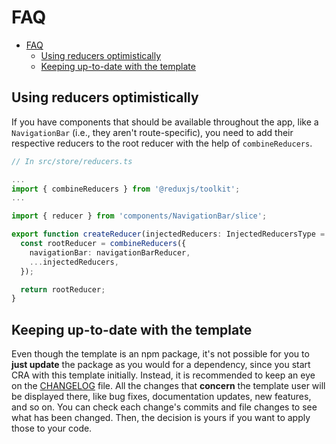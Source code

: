 # FAQ

- [FAQ](#faq)
  - [Using reducers optimistically](#using-reducers-optimistically)
  - [Keeping up-to-date with the template](#keeping-up-to-date-with-the-template)

## Using reducers optimistically

If you have components that should be available throughout the app, like a `NavigationBar` (i.e., they aren't route-specific), you need to add their respective reducers to the root reducer with the help of `combineReducers`.

```ts
// In src/store/reducers.ts

...
import { combineReducers } from '@reduxjs/toolkit';
...

import { reducer } from 'components/NavigationBar/slice';

export function createReducer(injectedReducers: InjectedReducersType = {}) {
  const rootReducer = combineReducers({
    navigationBar: navigationBarReducer,
    ...injectedReducers,
  });

  return rootReducer;
}
```

## Keeping up-to-date with the template

Even though the template is an npm package, it's not possible for you to **just update** the package as you would for a dependency, since you start CRA with this template initially. Instead, it is recommended to keep an eye on the [CHANGELOG](../../CHANGELOG.md) file. All the changes that **concern** the template user will be displayed there, like bug fixes, documentation updates, new features, and so on. You can check each change's commits and file changes to see what has been changed. Then, the decision is yours if you want to apply those to your code.
